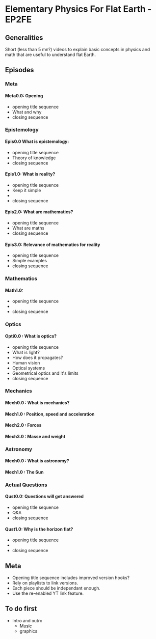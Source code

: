 # Elementary Physics For Flat Earth - EP2FE

## Generalities

Short (less than 5 mn?) videos to explain basic concepts in physics and math that are useful to understand flat Earth.

## Episodes

### Meta

#### Meta0.0: Opening
- opening title sequence
- What and why
- closing sequence


### Epistemology

#### Epis0.0 What is epistemology: 
- opening title sequence
- Theory of knowledge
- closing sequence

#### Epis1.0: What is reality?
- opening title sequence
- Keep it simple
- 
- closing sequence


#### Epis2.0: What are mathematics?
- opening title sequence
- What are maths
- closing sequence

#### Epis3.0: Relevance of mathematics for reality
- opening title sequence
- Simple examples
- closing sequence


### Mathematics
#### Math1.0: 
- opening title sequence
- 
- closing sequence


### Optics

#### Opti0.0 : What is optics?
- opening title sequence
- What is light?
- How does it propagates?
- Human vision
- Optical systems
- Geometrical optics and it's limits
- closing sequence

### Mechanics

#### Mech0.0 : What is mechanics?

#### Mech1.0 : Position, speed and acceleration

#### Mech2.0 : Forces

#### Mech3.0 : Masse and weight

### Astronomy

#### Mech0.0 : What is astronomy?

#### Mech1.0 : The Sun




### Actual Questions

#### Qust0.0: Questions will get answered
- opening title sequence
- Q&A
- closing sequence


#### Qust1.0: Why is the horizon flat?
- opening title sequence
- 
- closing sequence


## Meta
- Opening title sequence includes improved version hooks?
- Rely on playlists to link versions.
- Each piece should be independant enough.
- Use the re-enabled YT link feature.

## To do first
- Intro and outro
  - Music
  - graphics
 
